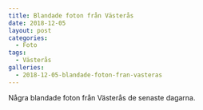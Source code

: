 ```yaml
---
title: Blandade foton från Västerås
date: 2018-12-05
layout: post
categories:
  - Foto
tags:
  - Västerås
galleries:
  - 2018-12-05-blandade-foton-fran-vasteras
---
```


Några blandade foton från Västerås de senaste dagarna.
